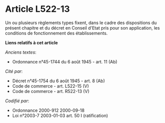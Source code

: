 # Article L522-13

Un ou plusieurs règlements types fixent, dans le cadre des dispositions du présent chapitre et du décret en Conseil d'Etat
pris pour son application, les conditions de fonctionnement des établissements.

**Liens relatifs à cet article**

_Anciens textes_:

  - Ordonnance n°45-1744 du 6 août 1945 - art. 11 (Ab)

_Cité par_:

  - Décret n°45-1754 du 6 août 1945 - art. 8 (Ab)
  - Code de commerce - art. L522-15 (V)
  - Code de commerce - art. R522-13 (V)

_Codifié par_:

  - Ordonnance 2000-912 2000-09-18
  - Loi n°2003-7 2003-01-03 art. 50 I (ratification)
